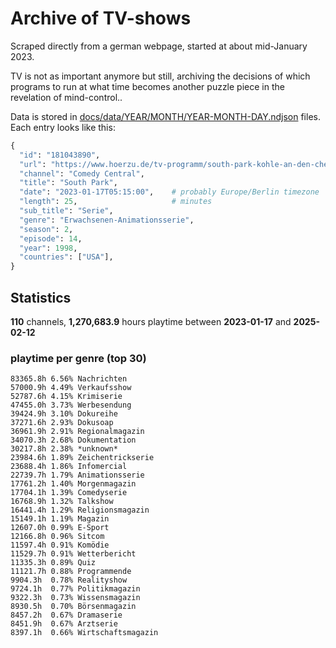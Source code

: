 # Archive of TV-shows

Scraped directly from a german webpage, started at about mid-January 2023.

TV is not as important anymore but still, archiving the decisions of which programs to run at what time
becomes another puzzle piece in the revelation of mind-control.. 

Data is stored in [docs/data/YEAR/MONTH/YEAR-MONTH-DAY.ndjson](docs/data/) files. 
Each entry looks like this:

```python
{
  "id": "181043890", 
  "url": "https://www.hoerzu.de/tv-programm/south-park-kohle-an-den-chefkoch/bid_181043890/", 
  "channel": "Comedy Central", 
  "title": "South Park", 
  "date": "2023-01-17T05:15:00",    # probably Europe/Berlin timezone 
  "length": 25,                     # minutes 
  "sub_title": "Serie", 
  "genre": "Erwachsenen-Animationsserie", 
  "season": 2, 
  "episode": 14, 
  "year": 1998, 
  "countries": ["USA"],
}
```

## Statistics

**110** channels, **1,270,683.9** hours playtime between **2023-01-17** and **2025-02-12**


### playtime per genre (top 30)

    83365.8h 6.56% Nachrichten
    57000.9h 4.49% Verkaufsshow
    52787.6h 4.15% Krimiserie
    47455.0h 3.73% Werbesendung
    39424.9h 3.10% Dokureihe
    37271.6h 2.93% Dokusoap
    36961.9h 2.91% Regionalmagazin
    34070.3h 2.68% Dokumentation
    30217.8h 2.38% *unknown*
    23984.6h 1.89% Zeichentrickserie
    23688.4h 1.86% Infomercial
    22739.7h 1.79% Animationsserie
    17761.2h 1.40% Morgenmagazin
    17704.1h 1.39% Comedyserie
    16768.9h 1.32% Talkshow
    16441.4h 1.29% Religionsmagazin
    15149.1h 1.19% Magazin
    12607.0h 0.99% E-Sport
    12166.8h 0.96% Sitcom
    11597.4h 0.91% Komödie
    11529.7h 0.91% Wetterbericht
    11335.3h 0.89% Quiz
    11121.7h 0.88% Programmende
    9904.3h  0.78% Realityshow
    9724.1h  0.77% Politikmagazin
    9322.3h  0.73% Wissensmagazin
    8930.5h  0.70% Börsenmagazin
    8457.2h  0.67% Dramaserie
    8451.9h  0.67% Arztserie
    8397.1h  0.66% Wirtschaftsmagazin
